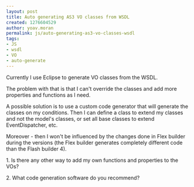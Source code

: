 ```yaml
---
layout: post
title: Auto generating AS3 VO classes from WSDL
created: 1276604529
author: yoav.moran
permalink: js/auto-generating-as3-vo-classes-wsdl
tags:
- JS
- wsdl
- VO
- auto-generate
---
```

<p>Currently I use Eclipse to generate VO&nbsp;classes from the WSDL.</p>
<p>The problem with that is that I can't override the classes and add more properties and functions as I need.</p>
<p>A possible solution is to use a custom code generator that will generate the classes on my conditions. Then I can define a class to extend my classes and not the model's classes, or set all base classes to extend EventDispatcher, etc.</p>
<p>Moreover - then I won't be influenced by the changes done in Flex builder during the versions (the Flex builder generates completely different code than the Flash builder 4).</p>
<p>1. Is there any other way to add my own functions and properties to the VOs?</p>
<p>2. What code generation software do you recommend?</p>
